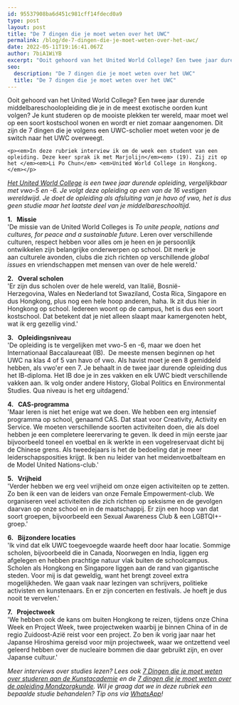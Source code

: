 ```yaml
---
id: 95537908ba6d451c981cff14fdecd0a9
type: post
layout: post
title: "De 7 dingen die je moet weten over het UWC"
permalink: /blog/de-7-dingen-die-je-moet-weten-over-het-uwc/
date: 2022-05-11T19:16:41.067Z
author: 7biA1WiYB
excerpt: "Ooit gehoord van het United World College? Een twee jaar durende middelbareschoolopleiding die je in de meest exotische oorden kunt volgen? Je kunt studeren op de mooiste plekken ter wereld, maar moet wel op een soort kostschool wonen en wordt er niet zomaar aangenomen. Dit zijn de 7 dingen die je volgens een UWC-scholier moet weten voor je de switch naar het UWC overweegt.  "
seo:
  description: "De 7 dingen die je moet weten over het UWC"
  title: "De 7 dingen die je moet weten over het UWC"
---
```

Ooit gehoord van het United World College? Een twee jaar durende middelbareschoolopleiding die je in de meest exotische oorden kunt volgen? Je kunt studeren op de mooiste plekken ter wereld, maar moet wel op een soort kostschool wonen en wordt er niet zomaar aangenomen. Dit zijn de 7 dingen die je volgens een UWC-scholier moet weten voor je de switch naar het UWC overweegt.  

    <p><em>In deze rubriek interview ik om de week een student van een opleiding. Deze keer sprak ik met Marjolijn</em><em> (19). Zij zit op het </em><em>Li Po Chun</em> <em>United World College in Hongkong. </em></p>
<p><em><a href="http://www.uwc.nl/" target="_blank">Het United World College</a> is een twee jaar durende opleiding, vergelijkbaar met vwo-5 en -6. Je volgt deze opleiding op een van de 16 vestigen wereldwijd. Je doet de opleiding als afsluiting van je havo of vwo, het is dus geen studie maar het laatste deel van je middelbareschooltijd.</em></p>
<p><strong>1.   </strong><strong>Missie</strong><br>'De missie van de United World Colleges is <em>To unite people, nations and cultures, for peace and a sustainable future</em>. Leren over verschillende culturen, respect hebben voor alles om je heen en je persoonlijk ontwikkelen zijn belangrijke onderwerpen op school. Dit merk je aan culturele avonden, clubs die zich richten op verschillende<em> global issues</em> en vriendschappen met mensen van over de hele wereld.'</p>
<p><strong>2.   </strong><strong>Overal scholen</strong><br>'Er zijn dus scholen over de hele wereld, van Italië, Bosnië-Herzegovina, Wales en Nederland tot Swaziland, Costa Rica, Singapore en dus Hongkong, plus nog een hele hoop anderen, haha. Ik zit dus hier in Hongkong op school. Iedereen woont op de campus, het is dus een soort kostschool. Dat betekent dat je niet alleen slaapt maar kamergenoten hebt, wat ik erg gezellig vind.'</p>
<p><strong>3.   </strong><strong>Opleidingsniveau</strong><br>'De opleiding is te vergelijken met vwo-5 en -6, maar we doen het Internationaal Baccalaureaat (IB).  De meeste mensen beginnen op het UWC na klas 4 of 5 van havo of vwo. Als havist moet je een 8 gemiddeld hebben, als vwo'er een 7. Je behaalt in de twee jaar durende opleiding dus het IB-diploma. Het IB doe je in zes vakken en elk UWC biedt verschillende vakken aan. Ik volg onder andere History, Global Politics en Environmental Studies. Qua niveau is het erg uitdagend.'</p>
<p><strong>4.   </strong><strong>CAS-programma</strong><br>'Maar leren is niet het enige wat we doen. We hebben een erg intensief programma op school, genaamd CAS. Dat staat voor Creativity, Activity en Service. We moeten verschillende soorten activiteiten doen, die als doel hebben je een completere leerervaring te geven. Ik deed in mijn eerste jaar bijvoorbeeld toneel en voetbal en ik werkte in een vogelreservaat dicht bij de Chinese grens. Als tweedejaars is het de bedoeling dat je meer leiderschapsposities krijgt. Ik ben nu leider van het meidenvoetbalteam en de Model United Nations-club.'</p>
<p><strong>5.   </strong><strong>Vrijheid</strong><br>'Verder hebben we erg veel vrijheid om onze eigen activiteiten op te zetten. Zo ben ik een van de leiders van onze Female Empowerment-club. We organiseren veel activiteiten die zich richten op seksisme en de gevolgen daarvan op onze school en in de maatschappij. Er zijn een hoop van dat soort groepen, bijvoorbeeld een Sexual Awareness Club &amp; een LGBTQI+-groep.'</p>
<p><strong>6.   </strong><strong>Bijzondere locaties</strong><br>'Ik vind dat elk UWC toegevoegde waarde heeft door haar locatie. Sommige scholen, bijvoorbeeld die in Canada, Noorwegen en India, liggen erg afgelegen en hebben prachtige natuur vlak buiten de schoolcampus. Scholen als Hongkong en Singapore liggen aan de rand van gigantische steden. Voor mij is dat geweldig, want het brengt zoveel extra mogelijkheden. We gaan vaak naar lezingen van schrijvers, politieke activisten en kunstenaars. En er zijn concerten en festivals. Je hoeft je dus nooit te vervelen.'</p>
<p><strong>7.   </strong><strong>Projectweek</strong><br>'We hebben ook de kans om buiten Hongkong te reizen, tijdens onze China Week en Project Week, twee projectweken waarbij je binnen China of in de regio Zuidoost-Azië reist voor een project. Zo ben ik vorig jaar naar het Japanse Hiroshima gereisd voor mijn projectweek, waar we ontzettend veel geleerd hebben over de nucleaire bommen die daar gebruikt zijn, en over Japanse cultuur.'</p>
<p><em>Meer interviews over studies lezen? Lees ook <a href="https://original.sevendays.nl/blog/de-7-dingen-die-je-moet-weten-over-studeren-aan-de-kunstacademie">7 Dingen die je moet weten over studeren aan de Kunstacademie</a> en de <a href="https://original.sevendays.nl/blog/7-dingen-die-je-moet-weten-over-de-studie-mondzorgkunde">7 dingen die je moet weten over de opleiding Mondzorgkunde</a>. Wil je graag dat we in deze rubriek een bepaalde studie behandelen? Tip ons via <a href="https://original.sevendays.nl/whatsapp">WhatsApp</a>!</em></p>  
